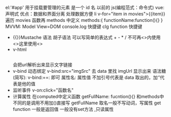 el:'#app' 用于挂载要管理的元素 是一个 id 名
以前的 js(编程范式：命令式)
vue:声明式
优点：数据和界面分离 处理数据方便
li v-for="item in movies">{{item}}</li> 遍历 movies
函数再 methods 中定义 methods:{ functionName:function(){} }
MVVM: Model View=DOM
console.log 快捷键 clg
function 快捷键

- {{}}Mustache 语法 胡子语法
  可以写简单的表达式 + - \* /
  不可再<>内使用 <>这里使用<>
- v-html
    <h2 v-html="url"></h2> 会把url解析出来显示文字链接<a></a>
- v-bind 动态绑定
  v-bind:src="imgSrc" 去 data 里找 imgUrl 显示出来
  语法糖(简写): v-bind:==: 即可
  属性名: 属性值 不加引号代表是 data 取出的，加‘’代表是他的值
- 监听事件
  v-on:click="函数名"
- 计算属性 
    在computed中定义函数  getFullName: fucntion(){} 和methods中不同的是调用不用加()直接写 getFullName
    取名一般不写动词，写属性
    get function 一般是返回值
    一般没有set方法 ,只读属性
